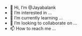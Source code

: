 - 👋 Hi, I’m @Jayabalank
- 👀 I’m interested in ...
- 🌱 I’m currently learning ...
- 💞️ I’m looking to collaborate on ...
- 📫 How to reach me ...

<!---
Jayabalank/Jayabalank is a ✨ special ✨ repository because its `README.md` (this file) appears on your GitHub profile.
You can click the Preview link to take a look at your changes.
--->
